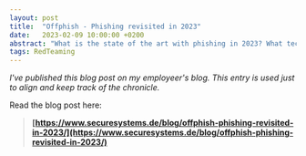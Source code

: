 ```yaml
---
layout: post
title:  "Offphish - Phishing revisited in 2023"
date:   2023-02-09 10:00:00 +0200
abstract: "What is the state of the art with phishing in 2023? What techniques do exist, which do still work and what is know-how worth revisiting?..."
tags: RedTeaming
---
```


*I've published this blog post on my employeer's blog. This entry is used just to align and keep track of the chronicle.*

Read the blog post here:

> **[https://www.securesystems.de/blog/offphish-phishing-revisited-in-2023/](https://www.securesystems.de/blog/offphish-phishing-revisited-in-2023/)**